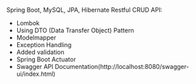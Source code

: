 Spring Boot, MySQL, JPA, Hibernate Restful CRUD API:

- Lombok
- Using DTO (Data Transfer Object) Pattern
- Modelmapper
- Exception Handling
- Added validation
- Spring Boot Actuator
- Swagger API Documentation(http://localhost:8080/swagger-ui/index.html)